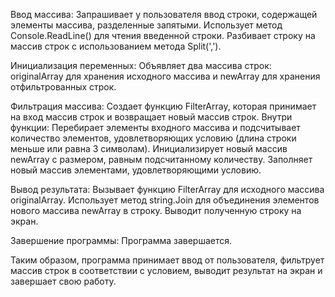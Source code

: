 Ввод массива:
Запрашивает у пользователя ввод строки, содержащей элементы массива, разделенные запятыми.
Использует метод Console.ReadLine() для чтения введенной строки.
Разбивает строку на массив строк с использованием метода Split(',').

Инициализация переменных:
Объявляет два массива строк: originalArray для хранения исходного массива и newArray для хранения отфильтрованных строк.

Фильтрация массива:
Создает функцию FilterArray, которая принимает на вход массив строк и возвращает новый массив строк.
    Внутри функции:
    Перебирает элементы входного массива и подсчитывает количество элементов, удовлетворяющих условию (длина строки меньше или равна 3 символам).
    Инициализирует новый массив newArray с размером, равным подсчитанному количеству.
    Заполняет новый массив элементами, удовлетворяющими условию.

Вывод результата:
Вызывает функцию FilterArray для исходного массива originalArray.
Использует метод string.Join для объединения элементов нового массива newArray в строку.
Выводит полученную строку на экран.

Завершение программы:
Программа завершается.

Таким образом, программа принимает ввод от пользователя, фильтрует массив строк в соответствии с условием, выводит результат на экран и завершает свою работу.